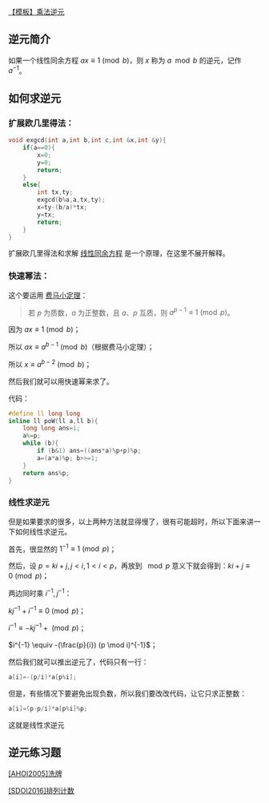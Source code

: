 [【模板】乘法逆元](https://www.luogu.org/problemnew/show/P3811)

## 逆元简介

如果一个线性同余方程 $ax \equiv 1 \pmod b$，则 $x$ 称为 $a \mod b$ 的逆元，记作 $a^{-1}$。

## 如何求逆元

### 扩展欧几里得法：

```cpp
void exgcd(int a,int b,int c,int &x,int &y){
    if(a==0){
        x=0;
        y=0;
        return;
    }
    else{
        int tx,ty;
        exgcd(b%a,a,tx,ty);
        x=ty-(b/a)*tx;
        y=tx;
        return;
    }
}
```

扩展欧几里得法和求解 [线性同余方程](/math/linear-equation/) 是一个原理，在这里不展开解释。

### 快速幂法：

这个要运用 [费马小定理](https://oi-wiki.org/math/fermat/)：

> 若 $p$ 为质数，$a$ 为正整数，且 $a$、$p$ 互质，则 $a^{p-1} \equiv 1 \pmod p$。

因为 $ax \equiv 1 \pmod b$；

所以 $ax \equiv a^{b-1} \pmod b$（根据费马小定理）；

所以 $x \equiv a^{b-2} \pmod b$；

然后我们就可以用快速幂来求了。

代码：

```cpp
#define ll long long
inline ll poW(ll a,ll b){
    long long ans=1;
    a%=p;
    while (b){
        if (b&1) ans=((ans*a)%p+p)%p;
        a=(a*a)%p; b>>=1;
    }
    return ans%p;
}
```

### 线性求逆元

但是如果要求的很多，以上两种方法就显得慢了，很有可能超时，所以下面来讲一下如何线性求逆元。

首先，很显然的 $1^{-1} \equiv 1 \pmod p$；

然后，设 $p=ki+j,j<i,1<i<p$，再放到 $\mod p$ 意义下就会得到：$ki+j \equiv 0 \pmod p$；

两边同时乘 $i^{-1},j^{-1}$：

$kj^{-1}+i^{-1} \equiv 0 \pmod p$；

$i^{-1} \equiv -kj^{-1}+ \pmod p$；

$i^{-1} \equiv -(\frac{p}{i}) (p \mod i)^{-1}$；

然后我们就可以推出逆元了，代码只有一行：

```cpp
a[i]=-(p/i)*a[p%i];
```

但是，有些情况下要避免出现负数，所以我们要改改代码，让它只求正整数：

```cpp
a[i]=(p-p/i)*a[p%i]%p;
```

这就是线性求逆元

## 逆元练习题

[[AHOI2005]洗牌](https://www.lydsy.com/JudgeOnline/problem.php?id=1965)

[[SDOI2016]排列计数](https://www.luogu.org/problemnew/show/P4071)
